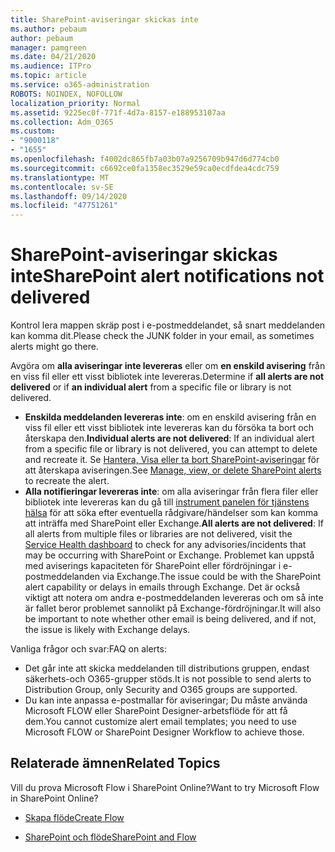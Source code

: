 ```yaml
---
title: SharePoint-aviseringar skickas inte
ms.author: pebaum
author: pebaum
manager: pamgreen
ms.date: 04/21/2020
ms.audience: ITPro
ms.topic: article
ms.service: o365-administration
ROBOTS: NOINDEX, NOFOLLOW
localization_priority: Normal
ms.assetid: 9225ec0f-771f-4d7a-8157-e188953107aa
ms.collection: Adm_O365
ms.custom:
- "9000118"
- "1655"
ms.openlocfilehash: f4002dc865fb7a03b07a9256709b947d6d774cb0
ms.sourcegitcommit: c6692ce0fa1358ec3529e59ca0ecdfdea4cdc759
ms.translationtype: MT
ms.contentlocale: sv-SE
ms.lasthandoff: 09/14/2020
ms.locfileid: "47751261"
---
```

# <a name="sharepoint-alert-notifications-not-delivered"></a><span data-ttu-id="5a104-102">SharePoint-aviseringar skickas inte</span><span class="sxs-lookup"><span data-stu-id="5a104-102">SharePoint alert notifications not delivered</span></span>

<span data-ttu-id="5a104-103">Kontrol lera mappen skräp post i e-postmeddelandet, så snart meddelanden kan komma dit.</span><span class="sxs-lookup"><span data-stu-id="5a104-103">Please check the JUNK folder in your email, as sometimes alerts might go there.</span></span>

<span data-ttu-id="5a104-104">Avgöra om **alla aviseringar inte levereras** eller om **en enskild avisering** från en viss fil eller ett visst bibliotek inte levereras.</span><span class="sxs-lookup"><span data-stu-id="5a104-104">Determine if **all alerts are not delivered** or if **an individual alert** from a specific file or library is not delivered.</span></span>

- <span data-ttu-id="5a104-105">**Enskilda meddelanden levereras inte**: om en enskild avisering från en viss fil eller ett visst bibliotek inte levereras kan du försöka ta bort och återskapa den.</span><span class="sxs-lookup"><span data-stu-id="5a104-105">**Individual alerts are not delivered**: If an individual alert from a specific file or library is not delivered, you can attempt to delete and recreate it.</span></span> <span data-ttu-id="5a104-106">Se [Hantera, Visa eller ta bort SharePoint-aviseringar](https://support.office.com/article/manage-view-or-delete-sharepoint-alerts-99dfb19c-9a90-4a8c-aba1-aa8c8afb0de2) för att återskapa aviseringen.</span><span class="sxs-lookup"><span data-stu-id="5a104-106">See [Manage, view, or delete SharePoint alerts](https://support.office.com/article/manage-view-or-delete-sharepoint-alerts-99dfb19c-9a90-4a8c-aba1-aa8c8afb0de2) to recreate the alert.</span></span>
- <span data-ttu-id="5a104-107">**Alla notifieringar levereras inte**: om alla aviseringar från flera filer eller bibliotek inte levereras kan du gå till [instrument panelen för tjänstens hälsa](https://admin.microsoft.com/AdminPortal/Home#/servicehealth) för att söka efter eventuella rådgivare/händelser som kan komma att inträffa med SharePoint eller Exchange.</span><span class="sxs-lookup"><span data-stu-id="5a104-107">**All alerts are not delivered**: If all alerts from multiple files or libraries are not delivered, visit the [Service Health dashboard](https://admin.microsoft.com/AdminPortal/Home#/servicehealth) to check for any advisories/incidents that may be occurring with SharePoint or Exchange.</span></span> <span data-ttu-id="5a104-108">Problemet kan uppstå med aviserings kapaciteten för SharePoint eller fördröjningar i e-postmeddelanden via Exchange.</span><span class="sxs-lookup"><span data-stu-id="5a104-108">The issue could be with the SharePoint alert capability or delays in emails through Exchange.</span></span> <span data-ttu-id="5a104-109">Det är också viktigt att notera om andra e-postmeddelanden levereras och om så inte är fallet beror problemet sannolikt på Exchange-fördröjningar.</span><span class="sxs-lookup"><span data-stu-id="5a104-109">It will also be important to note whether other email is being delivered, and if not, the issue is likely with Exchange delays.</span></span>

<span data-ttu-id="5a104-110">Vanliga frågor och svar:</span><span class="sxs-lookup"><span data-stu-id="5a104-110">FAQ on alerts:</span></span>

- <span data-ttu-id="5a104-111">Det går inte att skicka meddelanden till distributions gruppen, endast säkerhets-och O365-grupper stöds.</span><span class="sxs-lookup"><span data-stu-id="5a104-111">It is not possible to send alerts to Distribution Group, only Security and O365 groups are supported.</span></span>
- <span data-ttu-id="5a104-112">Du kan inte anpassa e-postmallar för aviseringar; Du måste använda Microsoft FLOW eller SharePoint Designer-arbetsflöde för att få dem.</span><span class="sxs-lookup"><span data-stu-id="5a104-112">You cannot customize alert email templates; you need to use Microsoft FLOW or SharePoint Designer Workflow to achieve those.</span></span>

## <a name="related-topics"></a><span data-ttu-id="5a104-113">Relaterade ämnen</span><span class="sxs-lookup"><span data-stu-id="5a104-113">Related Topics</span></span>

<span data-ttu-id="5a104-114">Vill du prova Microsoft Flow i SharePoint Online?</span><span class="sxs-lookup"><span data-stu-id="5a104-114">Want to try Microsoft Flow in SharePoint Online?</span></span>

- [<span data-ttu-id="5a104-115">Skapa flöde</span><span class="sxs-lookup"><span data-stu-id="5a104-115">Create Flow</span></span>](https://support.office.com/article/a9c3e03b-0654-46af-a254-20252e580d01)

- [<span data-ttu-id="5a104-116">SharePoint och flöde</span><span class="sxs-lookup"><span data-stu-id="5a104-116">SharePoint and Flow</span></span>](https://flow.microsoft.com//blog/sharepoint-and-flow/)

